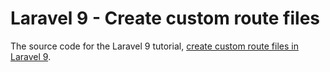 # Laravel 9 - Create custom route files

The source code for the Laravel 9 tutorial, [create custom route files in Laravel 9](https://blog.petehouston.com/create-custom-route-files-in-laravel-9).
